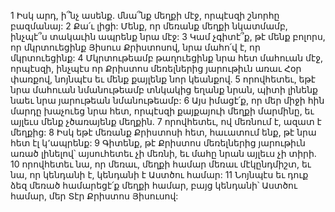 1 Իսկ արդ, ի՞նչ ասենք. մնա՞նք մեղքի մէջ, որպէսզի շնորհը բազմանայ: 2 Քա՛ւ լիցի: Մենք, որ մեռանք մեղքի նկատմամբ, ինչպէ՞ս տակաւին ապրենք նրա մէջ: 3 Կամ չգիտէ՞ք, թէ մենք բոլորս, որ մկրտուեցինք Յիսուս Քրիստոսով, նրա մահո՛վ է, որ մկրտուեցինք: 4 Մկրտութեամբ թաղուեցինք նրա հետ մահուան մէջ, որպէսզի, ինչպէս որ Քրիստոս մեռելներից յարութիւն առաւ Հօր փառքով, նոյնպէս եւ մենք քայլենք նոր կեանքով. 5 որովհետեւ, եթէ նրա մահուան նմանութեամբ տնկակից եղանք նրան, պիտի լինենք նաեւ նրա յարութեան նմանութեամբ: 6 Այս իմացէ՛ք, որ մեր միջի հին մարդը խաչուեց նրա հետ, որպէսզի քայքայուի մեղքի մարմինը, եւ այլեւս մենք չծառայենք մեղքին. 7 որովհետեւ, ով մեռնում է, ազատ է մեղքից: 8 Իսկ եթէ մեռանք Քրիստոսի հետ, հաւատում ենք, թէ նրա հետ էլ կ՚ապրենք: 9 Գիտենք, թէ Քրիստոս մեռելներից յարութիւն առած լինելով՝ այսուհետեւ չի մեռնի, եւ մահը նրան այլեւս չի տիրի. 10 որովհետեւ նա, որ մեռաւ, մեղքի համար մեռաւ մէկընդմիշտ, եւ նա, որ կենդանի է, կենդանի է Աստծու համար: 11 Նոյնպէս եւ դուք ձեզ մեռած համարեցէ՛ք մեղքի համար, բայց կենդանի՝ Աստծու համար, մեր Տէր Քրիստոս Յիսուսով:
